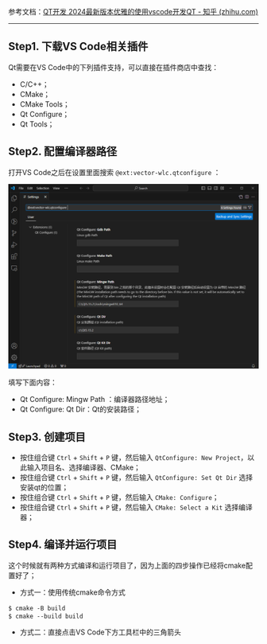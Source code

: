 
参考文档：[QT开发 2024最新版本优雅的使用vscode开发QT - 知乎 (zhihu.com)](https://zhuanlan.zhihu.com/p/677592053)

---

## Step1. 下载VS Code相关插件

Qt需要在VS Code中的下列插件支持，可以直接在插件商店中查找：
* C/C++；
* CMake；
* CMake Tools；
* Qt Configure；
* Qt Tools；

## Step2. 配置编译器路径

打开VS Code之后在设置里面搜索 `@ext:vector-wlc.qtconfigure` ：

![images09](images/Qt配置vscode编译器路径.png)

填写下面内容：
* Qt Configure: Mingw Path ：编译器路径地址；
* Qt Configure: Qt Dir：Qt的安装路径；

## Step3. 创建项目

* 按住组合键 `Ctrl` + `Shift` + `P` 键，然后输入 `QtConfigure: New Project`，以此输入项目名、选择编译器、CMake；
*  按住组合键 `Ctrl` + `Shift` + `P` 键，然后输入 `QtConfigure: Set Qt Dir` 选择安装qt的位置；
* 按住组合键 `Ctrl` + `Shift` + `P` 键，然后输入 `CMake: Configure`；
* 按住组合键 `Ctrl` + `Shift` + `P` 键，然后输入 `CMake: Select a Kit` 选择编译器；


## Step4. 编译并运行项目

这个时候就有两种方式编译和运行项目了，因为上面的四步操作已经将cmake配置好了；

* 方式一：使用传统cmake命令方式
```shell
$ cmake -B build
$ cmake --build build
```

* 方式二：直接点击VS Code下方工具栏中的三角箭头